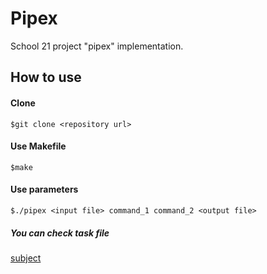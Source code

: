 # Pipex
School 21 project "pipex" implementation.

## How to use

#### Clone
````
$git clone <repository url>
````

#### Use Makefile
````
$make
````

#### Use parameters
````
$./pipex <input file> command_1 command_2 <output file>
````
##### You can check task file

[subject](./pipex.en.subject.pdf)
